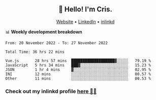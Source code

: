 
<h2 align="center">👋 Hello! I'm Cris.</h2>
<p align="center">
  <a href="https://www.criscunas.dev">Website</a> •
  <a href="https://www.linkedin.com/in/cristophercunas/">LinkedIn</a> •
  <a href="https://www.inlinkd.app">inlinkd</a>
  
</p>


📊 **Weekly development breakdown**
<!--START_SECTION:waka-->

```text
From: 20 November 2022 - To: 27 November 2022

Total Time: 36 hrs 22 mins

Vue.js       28 hrs 57 mins  ███████████████████▓░░░░░   79.19 %
JavaScript   5 hrs 34 mins   ███▓░░░░░░░░░░░░░░░░░░░░░   15.23 %
JSON         1 hr 4 mins     ▓░░░░░░░░░░░░░░░░░░░░░░░░   02.95 %
INI          12 mins         ░░░░░░░░░░░░░░░░░░░░░░░░░   00.57 %
Other        11 mins         ░░░░░░░░░░░░░░░░░░░░░░░░░   00.53 %
```

<!--END_SECTION:waka-->

<div> 
  <h3>Check out my inlinkd profile
  <a href="https://www.inlinkd.app/link/cristophercunas">here 👨‍💻</a>
  </h3>
</div>
